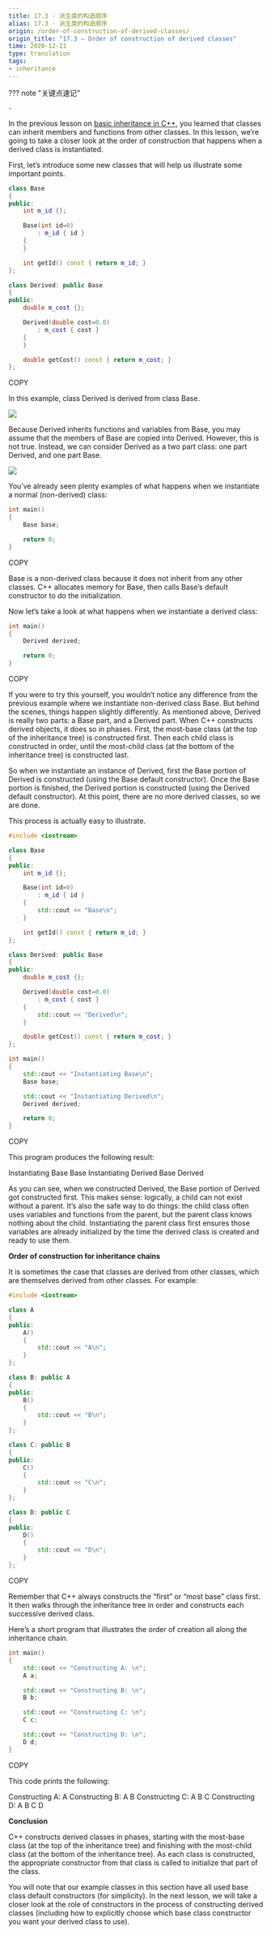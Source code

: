 ```yaml
---
title: 17.3 - 派生类的构造顺序
alias: 17.3 - 派生类的构造顺序
origin: /order-of-construction-of-derived-classes/
origin_title: "17.3 — Order of construction of derived classes"
time: 2020-12-21
type: translation
tags:
- inheritance
---
```


??? note "关键点速记"
	
	-

In the previous lesson on [basic inheritance in C++](https://www.learncpp.com/cpp-tutorial/112-basic-inheritance-in-c/), you learned that classes can inherit members and functions from other classes. In this lesson, we’re going to take a closer look at the order of construction that happens when a derived class is instantiated.

First, let’s introduce some new classes that will help us illustrate some important points.

```cpp
class Base
{
public:
    int m_id {};

    Base(int id=0)
        : m_id { id }
    {
    }

    int getId() const { return m_id; }
};

class Derived: public Base
{
public:
    double m_cost {};

    Derived(double cost=0.0)
        : m_cost { cost }
    {
    }

    double getCost() const { return m_cost; }
};
```

COPY

In this example, class Derived is derived from class Base.

![](https://www.learncpp.com/images/CppTutorial/Section11/DerivedBase.gif)

Because Derived inherits functions and variables from Base, you may assume that the members of Base are copied into Derived. However, this is not true. Instead, we can consider Derived as a two part class: one part Derived, and one part Base.

![](https://www.learncpp.com/images/CppTutorial/Section11/DerivedBaseCombined.gif)

You’ve already seen plenty examples of what happens when we instantiate a normal (non-derived) class:

```cpp
int main()
{
    Base base;

    return 0;
}
```

COPY

Base is a non-derived class because it does not inherit from any other classes. C++ allocates memory for Base, then calls Base’s default constructor to do the initialization.

Now let’s take a look at what happens when we instantiate a derived class:

```cpp
int main()
{
    Derived derived;

    return 0;
}
```

COPY

If you were to try this yourself, you wouldn’t notice any difference from the previous example where we instantiate non-derived class Base. But behind the scenes, things happen slightly differently. As mentioned above, Derived is really two parts: a Base part, and a Derived part. When C++ constructs derived objects, it does so in phases. First, the most-base class (at the top of the inheritance tree) is constructed first. Then each child class is constructed in order, until the most-child class (at the bottom of the inheritance tree) is constructed last.

So when we instantiate an instance of Derived, first the Base portion of Derived is constructed (using the Base default constructor). Once the Base portion is finished, the Derived portion is constructed (using the Derived default constructor). At this point, there are no more derived classes, so we are done.

This process is actually easy to illustrate.

```cpp
#include <iostream>

class Base
{
public:
    int m_id {};

    Base(int id=0)
        : m_id { id }
    {
        std::cout << "Base\n";
    }

    int getId() const { return m_id; }
};

class Derived: public Base
{
public:
    double m_cost {};

    Derived(double cost=0.0)
        : m_cost { cost }
    {
        std::cout << "Derived\n";
    }

    double getCost() const { return m_cost; }
};

int main()
{
    std::cout << "Instantiating Base\n";
    Base base;

    std::cout << "Instantiating Derived\n";
    Derived derived;

    return 0;
}
```

COPY

This program produces the following result:

Instantiating Base
Base
Instantiating Derived
Base
Derived

As you can see, when we constructed Derived, the Base portion of Derived got constructed first. This makes sense: logically, a child can not exist without a parent. It’s also the safe way to do things: the child class often uses variables and functions from the parent, but the parent class knows nothing about the child. Instantiating the parent class first ensures those variables are already initialized by the time the derived class is created and ready to use them.

**Order of construction for inheritance chains**

It is sometimes the case that classes are derived from other classes, which are themselves derived from other classes. For example:

```cpp
#include <iostream>

class A
{
public:
    A()
    {
        std::cout << "A\n";
    }
};

class B: public A
{
public:
    B()
    {
        std::cout << "B\n";
    }
};

class C: public B
{
public:
    C()
    {
        std::cout << "C\n";
    }
};

class D: public C
{
public:
    D()
    {
        std::cout << "D\n";
    }
};
```

COPY

Remember that C++ always constructs the “first” or “most base” class first. It then walks through the inheritance tree in order and constructs each successive derived class.

Here’s a short program that illustrates the order of creation all along the inheritance chain.

```cpp
int main()
{
    std::cout << "Constructing A: \n";
    A a;

    std::cout << "Constructing B: \n";
    B b;

    std::cout << "Constructing C: \n";
    C c;

    std::cout << "Constructing D: \n";
    D d;
}
```

COPY

This code prints the following:

Constructing A:
A
Constructing B:
A
B
Constructing C:
A
B
C
Constructing D:
A
B
C
D

**Conclusion**

C++ constructs derived classes in phases, starting with the most-base class (at the top of the inheritance tree) and finishing with the most-child class (at the bottom of the inheritance tree). As each class is constructed, the appropriate constructor from that class is called to initialize that part of the class.

You will note that our example classes in this section have all used base class default constructors (for simplicity). In the next lesson, we will take a closer look at the role of constructors in the process of constructing derived classes (including how to explicitly choose which base class constructor you want your derived class to use).